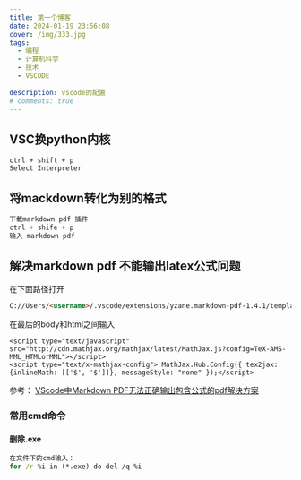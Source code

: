 ```yaml
---
title: 第一个博客
date: 2024-01-19 23:56:08
cover: /img/333.jpg
tags:
  - 编程
  - 计算机科学
  - 技术
  - VSCODE
  
description: vscode的配置
# comments: true
---
```

## VSC换python内核
```
ctrl + shift + p
Select Interpreter
```
## 将mackdown转化为别的格式
```python
下载markdown pdf 插件
ctrl + shife + p 
输入 markdown pdf
```
## 解决markdown pdf 不能输出latex公式问题
在下面路径打开
```html
C://Users/<username>/.vscode/extensions/yzane.markdown-pdf-1.4.1/template/template.html
```
在最后的body和html之间输入
```
<script type="text/javascript" src="http://cdn.mathjax.org/mathjax/latest/MathJax.js?config=TeX-AMS-MML_HTMLorMML"></script>
<script type="text/x-mathjax-config"> MathJax.Hub.Config({ tex2jax: {inlineMath: [['$', '$']]}, messageStyle: "none" });</script>
```
参考：
[VScode中Markdown PDF无法正确输出包含公式的pdf解决方案](https://blog.csdn.net/qq_18506419/article/details/103461825)

### 常用cmd命令
#### 删除.exe
```cmd
在文件下的cmd输入：
for /r %i in (*.exe) do del /q %i
```
~~~